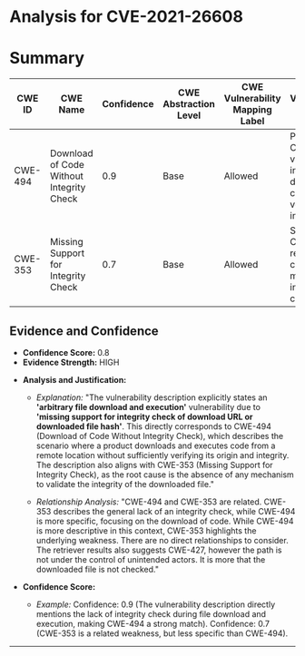# Analysis for CVE-2021-26608

# Summary
| CWE ID | CWE Name | Confidence | CWE Abstraction Level | CWE Vulnerability Mapping Label | CWE-Vulnerability Mapping Notes |
|---|---|---|---|---|---|
| CWE-494 | Download of Code Without Integrity Check | 0.9 | Base | Allowed | Primary CWE. The vulnerability involves downloading code without verifying its integrity. |
| CWE-353 | Missing Support for Integrity Check | 0.7 | Base | Allowed | Secondary CWE. This relates to the core issue of missing integrity checks. |

## Evidence and Confidence

*   **Confidence Score:** 0.8
*   **Evidence Strength:** HIGH

- **Analysis and Justification:**  
  - *Explanation:* "The vulnerability description explicitly states an **'arbitrary file download and execution'** vulnerability due to **'missing support for integrity check of download URL or downloaded file hash'**. This directly corresponds to CWE-494 (Download of Code Without Integrity Check), which describes the scenario where a product downloads and executes code from a remote location without sufficiently verifying its origin and integrity. The description also aligns with CWE-353 (Missing Support for Integrity Check), as the root cause is the absence of any mechanism to validate the integrity of the downloaded file."
  
  - *Relationship Analysis:* "CWE-494 and CWE-353 are related. CWE-353 describes the general lack of an integrity check, while CWE-494 is more specific, focusing on the download of code. While CWE-494 is more descriptive in this context, CWE-353 highlights the underlying weakness. There are no direct relationships to consider. The retriever results also suggests CWE-427, however the path is not under the control of unintended actors. It is more that the downloaded file is not checked."

- **Confidence Score:**  
  - *Example:* Confidence: 0.9 (The vulnerability description directly mentions the lack of integrity check during file download and execution, making CWE-494 a strong match). Confidence: 0.7 (CWE-353 is a related weakness, but less specific than CWE-494).

---